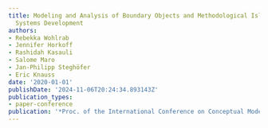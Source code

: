 ```yaml
---
title: Modeling and Analysis of Boundary Objects and Methodological Islands in Large-Scale
  Systems Development
authors:
- Rebekka Wohlrab
- Jennifer Horkoff
- Rashidah Kasauli
- Salome Maro
- Jan-Philipp Steghöfer
- Eric Knauss
date: '2020-01-01'
publishDate: '2024-11-06T20:24:34.893143Z'
publication_types:
- paper-conference
publication: '*Proc. of the International Conference on Conceptual Modeling (ER 2020)*'
---
```

